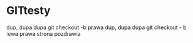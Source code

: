 # GITtesty

dup, dupa dupa
git checkout -b prawa
dup, dupa dupa
git checkout - b lewa
prawa strona pozdrawia
